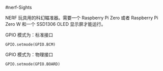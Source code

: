 #nerf-Sights

NERF 玩具用的科幻瞄准器。需要一个 Raspberry Pi Zero 或者 Raspberry Pi Zero W 和一个 SSD1306 OLED 显示屏才能运行。

GPIO 模式为：标准接口
```
GPIO.setmode(GPIO.BCM)
```

GPIO 模式为：物理接口
```
GPIO.setmode(GPIO.BOARD)
```

